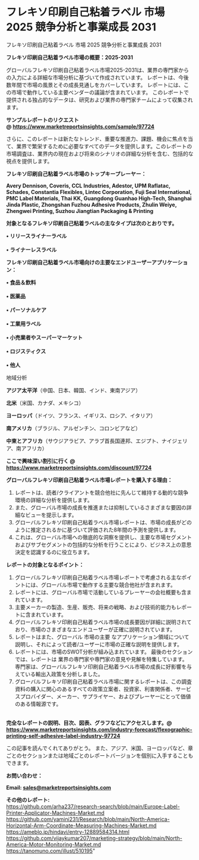 # フレキソ印刷自己粘着ラベル 市場 2025 競争分析と事業成長 2031
フレキソ印刷自己粘着ラベル 市場 2025 競争分析と事業成長 2031

<strong><b>フレキソ印刷自己粘着ラベル市場の概要：2025-2031</b></strong>

グローバルフレキソ印刷自己粘着ラベル市場2025-2031は、業界の専門家からの入力による詳細な市場分析に基づいて作成されています。 レポートは、今後数年間で市場の風景とその成長見通しをカバーしています。 レポートには、この市場で動作している主要ベンダーの議論が含まれています。 このレポートで提供される独占的なデータは、研究および業界の専門家チームによって収集されます。

<strong>サンプルレポートのリクエスト @ <a href=https://www.marketreportsinsights.com/sample/97724>https://www.marketreportsinsights.com/sample/97724</a></strong>

さらに、このレポートは新たなトレンド、重要な推進力、課題、機会に焦点を当て、業界で繁栄するために必要なすべてのデータを提供します。このレポートの市場調査は、業界内の現在および将来のシナリオの詳細な分析を含む、包括的な視点を提供します。

<strong>フレキソ印刷自己粘着ラベル市場のトップキープレーヤー：</strong>

<strong>Avery Dennison, Coveris, CCL Industries, Adestor, UPM Raflatac, Schades, Constantia Flexibles, Lintec Corporation, Fuji Seal International, PMC Label Materials, Thai KK, Guangdong Guanhao High-Tech, Shanghai Jinda Plastic, Zhongshan Fuzhou Adhesive Products, Zhulin Weiye, Zhengwei Printing, Suzhou Jiangtian Packaging & Printing</strong>

<strong><b>対象となるフレキソ印刷自己粘着ラベルの主なタイプは次のとおりです。</b></strong>

<strong>• リリースライナーラベル<br><br>• ライナーレスラベル</strong>

<strong><b>フレキソ印刷自己粘着ラベル市場向けの主要なエンドユーザーアプリケーション：</b></strong>

<strong>• 食品＆飲料<br><br>• 医薬品<br><br>• パーソナルケア<br><br>• 工業用ラベル<br><br>• 小売業者やスーパーマーケット<br><br>• ロジスティクス<br><br>• 他人</strong>

 地域分析

<strong><b>アジア太平洋</b></strong>（中国、日本、韓国、インド、東南アジア）

<strong><b>北米</b></strong>（米国、カナダ、メキシコ）

<strong><b>ヨーロッパ</b></strong>（ドイツ、フランス、イギリス、ロシア、イタリア）

<strong><b>南アメリカ</b></strong>（ブラジル、アルゼンチン、コロンビアなど）

<strong><b>中東とアフリカ</b></strong>（サウジアラビア、アラブ首長国連邦、エジプト、ナイジェリア、南アフリカ）

<strong>ここで興味深い割引に行く @ <a href=https://www.marketreportsinsights.com/discount/97724>https://www.marketreportsinsights.com/discount/97724</a></strong>

<strong><b>グローバルフレキソ印刷自己粘着ラベル市場レポートを購入する理由：</b></strong>
<ol>
  <li>レポートは、読者/クライアントを競合他社に先んじて維持する動的な競争環境の詳細な分析を提供します。</li>
  <li>また、グローバル市場の成長を推進または抑制しているさまざまな要因の詳細なビューを提示します。</li>
  <li>グローバルフレキソ印刷自己粘着ラベル市場レポートは、市場の成長がどのように推定されるかに基づいて評価された8年間の予測を提供します。</li>
  <li>これは、グローバル市場への徹底的な洞察を提供し、主要な市場セグメントおよびサブセグメントの包括的な分析を行うことにより、ビジネス上の意思決定を認識するのに役立ちます。</li>
</ol>
<strong><b>レポートの対象となるポイント：</b></strong>
<ol>
  <li>グローバルフレキソ印刷自己粘着ラベル市場レポートで考慮される主なポイントには、グローバル市場で動作する主要な競合他社が含まれます。</li>
  <li>レポートには、グローバル市場で活動しているプレーヤーの会社概要も含まれています。</li>
  <li>主要メーカーの製造、生産、販売、将来の戦略、および技術的能力もレポートに含まれています。</li>
  <li>グローバルフレキソ印刷自己粘着ラベル市場の成長要因が詳細に説明されており、市場のさまざまなエンドユーザーが正確に説明されています。</li>
  <li>レポートはまた、グローバル 市場の主要 なアプリケーション領域について説明し、それによって読者/ユーザーに市場の正確な説明を提供します。</li>
  <li>レポートには、市場のSWOT分析が組み込まれています。 最後のセクションでは、レポートは 業界の専門家や専門家の意見や見解を特集しています。 専門家は、グローバルフレキソ印刷自己粘着ラベル市場の成長に好影響を与えている輸出入政策を分析しました。</li>
  <li>グローバルフレキソ印刷自己粘着ラベル市場に関するレポートは、この調査資料の購入に関心のあるすべての政策立案者、投資家、利害関係者、サービスプロバイダー、メーカー、サプライヤー、およびプレーヤーにとって価値のある情報源です。</li>
</ol><br>
<strong>完全なレポートの説明、目次、図表、グラフなどにアクセスします。@ <a href=https://www.marketreportsinsights.com/industry-forecast/flexographic-printing-self-adhesive-label-industry-97724>https://www.marketreportsinsights.com/industry-forecast/flexographic-printing-self-adhesive-label-industry-97724</a></strong>

この記事を読んでくれてありがとう。 また、アジア、米国、ヨーロッパなど、章ごとのセクションまたは地域ごとのレポートバージョンを個別に入手することもできます。

<strong><b>お問い合わせ：</b></strong>

<strong>Email: </strong><a href=mailto:sales@marketreportsinsights.com><strong>sales@marketreportsinsights.com</strong></a>

<strong>その他のレポート:</strong>
<br>
<a href=https://github.com/arha237/research-search/blob/main/Europe-Label-Printer-Applicator-Machines-Market.md>https://github.com/arha237/research-search/blob/main/Europe-Label-Printer-Applicator-Machines-Market.md</a>
<br>
<a href=https://github.com/yamini231/Research/blob/main/North-America-Horizontal-Arm-Coordinate-Measuring-Machines-Market.md>https://github.com/yamini231/Research/blob/main/North-America-Horizontal-Arm-Coordinate-Measuring-Machines-Market.md</a>
<br>
<a href=https://ameblo.jp/hindavi/entry-12889584314.html>https://ameblo.jp/hindavi/entry-12889584314.html</a>
<br>
<a href=https://github.com/vijaykumar207/marketing-strategy/blob/main/North-America-Motor-Monitoring-Market.md>https://github.com/vijaykumar207/marketing-strategy/blob/main/North-America-Motor-Monitoring-Market.md</a>
<br>
<a href=https://tanomuno.com/illust/510195>https://tanomuno.com/illust/510195</a>"
